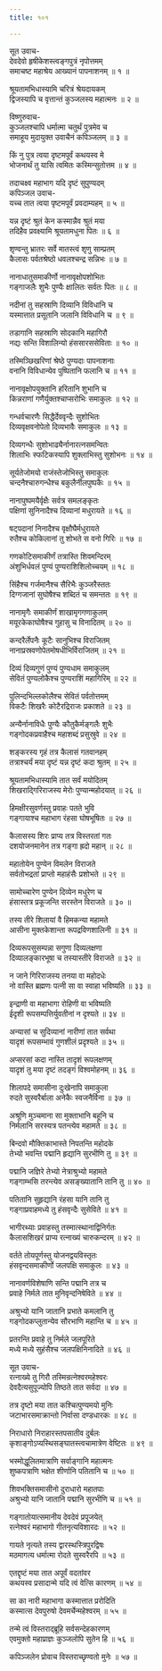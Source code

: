 ```yaml
---
title: १०१

---
```

सूत उवाच-  
देवदेवो हृषीकेशस्त्वङ्गपुत्रं नृपोत्तमम्  
समाचष्ट महाश्रेय आख्यानं पापनाशनम् ॥ १ ॥


श्रूयतामभिधास्यामि चरित्रं श्रेयदायकम्  
द्विजस्यापि च वृत्तान्तं कुञ्जलस्य महात्मनः ॥ २ ॥


विष्णुरुवाच-  
कुञ्जलश्चापि धर्मात्मा चतुर्थं पुत्रमेव च  
समाहूय मुदायुक्त उवाचैनं कपिञ्जलम् ॥ ३ ॥


किं नु पुत्र त्वया दृष्टमपूर्वं कथयस्व मे  
भोजनार्थं तु यासि त्वमितः कस्मिन्सुतोत्तम ॥ ४ ॥


तदाचक्ष्व महाभाग यदि दृष्टं सुपुण्यदम्  
कपिञ्जल उवाच-  
यच्च तात त्वया पृष्टमपूर्वं प्रवदाम्यहम् ॥ ५ ॥


यन्न दृष्टं श्रुतं केन कस्मान्नैव श्रुतं मया  
तदिहैव प्रवक्ष्यामि श्रूयतामधुना पितः ॥ ६ ॥


शृण्वन्तु भ्रातरः सर्वे मातस्त्वं शृणु साम्प्रतम्  
कैलासः पर्वतश्रेष्ठो धवलश्चन्द्र सन्निभः ॥ ७ ॥


नानाधातुसमाकीर्णो नानावृक्षोपशोभितः  
गङ्गाजलैः शुभैः पुण्यैः क्षालितः सर्वतः पितः ॥ ८ ॥


नदीनां तु सहस्राणि दिव्यानि विविधानि च  
यस्मात्तात प्रसूतानि जलानि विविधानि च ॥ ९ ॥


तडागानि सहस्राणि सोदकानि महागिरौ  
नद्यः सन्ति विशालिन्यो हंससारससेविताः ॥ १० ॥


तस्मिञ्छिखरिणां श्रेष्ठे पुण्यदाः पापनाशनाः  
वनानि विविधान्येव पुष्पितानि फलानि च ॥ ११ ॥


नानावृक्षोपयुक्तानि हरितानि शुभानि च  
किन्नराणां गणैर्युक्तश्चाप्सरोभिः समाकुलः ॥ १२ ॥


गन्धर्वचारणैः सिद्धैर्देववृन्दैः सुशोभितः  
दिव्यवृक्षवनोपेतो दिव्यभावैः समाकुलः ॥ १३ ॥


दिव्यगन्धैः सुशोभाढ्यैर्नानारत्नसमन्वितः  
शिलाभिः स्फटिकस्यापि शुक्लाभिस्तु सुशोभनः ॥ १४ ॥


सूर्यतेजोमयो राजंस्तेजोभिस्तु समाकुलः  
चन्दनैश्चारुगन्धैश्च बकुलैर्नीलपुष्पकैः ॥ १५ ॥


नानापुष्पमयैर्वृक्षैः सर्वत्र समलङ्कृतः  
पक्षिणां सुनिनादैश्च दिव्यानां मधुरायते ॥ १६ ॥


षट्पदानां निनादैश्च वृक्षौघैर्मधुरायते  
रुतैश्च कोकिलानां तु शोभते स वनो गिरिः ॥ १७ ॥


गणकोटिसमाकीर्णं तत्रास्ति शिवमन्दिरम्  
अंशुभिर्धवलं पुण्यं पुण्यराशिशिलोच्चयम् ॥ १८ ॥


सिंहैश्च गर्जमानैश्च सैरिभैः कुञ्जरैस्ततः  
दिग्गजानां सुघोषैश्च शब्दितं च समन्ततः ॥ १९ ॥


नानामृगैः समाकीर्णं शाखामृगगणाकुलम्  
मयूरकेकाघोषैश्च गुहासु च विनादितम् ॥ २० ॥


कन्दरैर्लेपनैः कूटैः सानुभिश्च विराजितम्  
नानाप्रस्रवणोपेतमोषधीभिर्विराजितम् ॥ २१ ॥


दिव्यं दिव्यगुणं पुण्यं पुण्यधाम समाकुलम्  
सेवितं पुण्यलोकैश्च पुण्यराशिं महागिरिम् ॥ २२ ॥


पुलिन्दभिल्लकोलैश्च सेवितं पर्वतोत्तमम्  
विकटैः शिखरैः कोटैरद्रिराजः प्रकाशते ॥ २३ ॥


अन्यैर्नानाविधैः पुण्यैः कौतुकैर्मङ्गलैः शुभैः  
गङ्गोदकप्रवाहैश्च महाशब्दं प्रसुस्रुवे ॥ २४ ॥


शङ्करस्य गृहं तत्र कैलासं गतवानहम्  
तत्राश्चर्यं मया दृष्टं यन्न दृष्टं कदा श्रुतम् ॥ २५ ॥


श्रूयतामभिधास्यामि तात सर्वं मयोदितम्  
शिखराद्गिरिराजस्य मेरोः पुण्यान्महोदयात् ॥ २६ ॥


हिमक्षीरसुवर्णस्तु प्रवाहः पतते भुवि  
गङ्गायाश्च महाभाग रंहसा घोषभूषितः ॥ २७ ॥


कैलासस्य शिरः प्राप्य तत्र विस्तरतां गतः  
दशयोजनमानेन तत्र गङ्गा ह्रदो महान् ॥ २८ ॥


महातोयेन पुण्येन विमलेन विराजते  
सर्वतोभद्रतां प्राप्तो महाहंसैः प्रशोभते ॥ २९ ॥


सामोच्चारेण पुण्येन दिव्येन मधुरेण च  
हंसास्तत्र प्रकूजन्ति सरस्तेन विराजते ॥ ३० ॥


तस्य तीरे शिलायां वै हिमकन्या महामते  
आसीना मुक्तकेशान्ता रूपद्रविणशालिनी ॥ ३१ ॥


दिव्यरूपसुसम्पन्ना सगुणा दिव्यलक्षणा  
दिव्यालङ्कारभूषा च तस्यास्तीरे विराजते ॥ ३२ ॥


न जाने गिरिराजस्य तनया वा महोदधेः  
नो वास्ति ब्रह्मणः पत्नी सा वा स्वाहा भविष्यति ॥ ३३ ॥


इन्द्राणी वा महाभागा रोहिणी वा भविष्यति  
ईदृशी रूपसम्पत्तिर्युवतीनां न दृश्यते ॥ ३४ ॥


अन्यासां च सुदिव्यानां नारीणां तात सर्वथा  
यादृशं रूपसम्भावं गुणशीलं प्रदृश्यते ॥ ३५ ॥


अप्सरसां कदा नास्ति तादृशं रूपलक्षणम्  
यादृशं तु मया दृष्टं तदङ्गं विश्वमोहनम् ॥ ३६ ॥


शिलापदे समासीना दुःखेनापि समाकुला  
रुदते सुस्वरैर्बाला अनेकैः स्वजनैर्विना ॥ ३७ ॥


अश्रूणि मुञ्चमाना सा मुक्ताभानि बहूनि च  
निर्मलानि सरस्यत्र पतन्त्येव महामते ॥ ३८ ॥


बिन्दवो मौक्तिकाभास्ते निपतन्ति महोदके  
तेभ्यो भवन्ति पद्मानि हृद्यानि सुरभीणि तु ॥ ३९ ॥


पद्मानि जज्ञिरे तेभ्यो नेत्राश्रुभ्यो महामते  
गङ्गाम्भसि तरन्त्येव असङ्ख्यातानि तानि तु ॥ ४० ॥


पतितानि सुहृद्यानि रंहसा यानि तानि तु  
गङ्गाप्रवाहमध्ये तु हंसवृन्दैः सुसेविते ॥ ४१ ॥


भागीरथ्याः प्रवाहस्तु तस्मात्स्थानाद्विनिर्गतः  
कैलासशिखरं प्राप्य रत्नाख्यं चारुकन्दरम् ॥ ४२ ॥


वर्तते तोयपूर्णस्तु योजनद्वयविस्तृतः  
हंसवृन्दसमाकीर्णो जलपक्षि समाकुलः ॥ ४३ ॥


नानावर्णविशेषाणि सन्ति पद्मानि तत्र च  
प्रवाहे निर्मले तात मुनिवृन्दनिषेविते ॥ ४४ ॥


अश्रुभ्यो यानि जातानि प्रभाते कमलानि तु  
गङ्गोदकप्लुतान्येव सौरभाणि महान्ति च ॥ ४५ ॥


प्रतरन्ति प्रवाहे तु निर्मले जलपूरिते  
मध्ये मध्ये सुहंसैश्च जलपक्षिनिनादिते ॥ ४६ ॥


सूत उवाच-  
रत्नाख्ये तु गिरौ तस्मिन्रत्नेश्वरमहेश्वरः  
देवदैत्यसुपूज्योपि तिष्ठते तात सर्वदा ॥ ४७ ॥


तत्र दृष्टो मया तात कश्चित्पुण्यमयो मुनिः  
जटाभारसमाक्रान्तो निर्वासा दण्डधारकः ॥ ४८ ॥


निराधारो निराहारस्तपसातीव दुर्बलः  
कृशाङ्गोऽप्यस्थिसङ्घातस्त्वचामात्रेण वेष्टितः ॥ ४९ ॥


भस्मोद्धूलितमात्राणि सर्वाङ्गानि महात्मनः  
शुष्कपत्राणि भक्षेत शीर्णानि पतितानि च ॥ ५० ॥


शिवभक्तिसमासीनो दुराधारो महातपाः  
अश्रुभ्यो यानि जातानि पद्मानि सुरभीणि च ॥ ५१ ॥


गङ्गातोयात्समानीय देवदेवं प्रपूजयेत्  
रत्नेश्वरं महाभागो गीतनृत्यविशारदः ॥ ५२ ॥


गायते नृत्यते तस्य द्वारस्थस्त्रिपुरद्विषः  
मठमागत्य धर्मात्मा रोदते सुस्वरैरपि ॥ ५३ ॥


एतद्दृष्टं मया तात अपूर्वं वदतांवर  
कथयस्व प्रसादान्मे यदि त्वं वेत्सि कारणम् ॥ ५४ ॥


सा का नारी महाभागा कस्मात्तात प्ररोदिति  
कस्मात्स देवपुरुषो देवमर्चेन्महेश्वरम् ॥ ५५ ॥


तन्मे त्वं विस्तराद्ब्रूहि सर्वसन्देहकारणम्  
एवमुक्तो महाप्राज्ञः कुञ्जलोपि सुतेन हि ॥ ५६ ॥


कपिञ्जलेन प्रोवाच विस्तराच्छृण्वतो मुनेः ॥ ५७ ॥


 